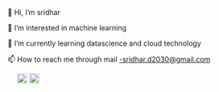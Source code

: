 👋 Hi, I’m sridhar

👀 I’m interested in machine learning

🌱 I’m currently learning datascience and cloud technology


📫 How to reach me through mail -sridhar.d2030@gmail.com 

  <img src="https://user-images.githubusercontent.com/67998630/132636868-d21f58a4-e8b5-4698-8fd5-aa5e7f28715f.png" width="15" height="20"> <img src="https://user-images.githubusercontent.com/67998630/132636742-60ab5d27-35d0-4eb8-bc26-547c15166e03.png" width="20" height="20"> <img src="https://user-images.githubusercontent.com/67998630/132637299-6efaf5c7-72fc-40a4-8f24-4fad4b1d61aa.png" width="20" height="20">





